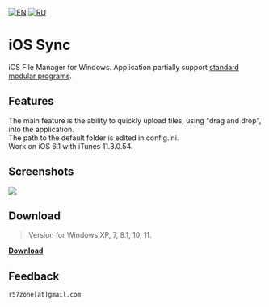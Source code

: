[![EN](https://user-images.githubusercontent.com/9499881/33184537-7be87e86-d096-11e7-89bb-f3286f752bc6.png)](https://github.com/r57zone/iOS-Sync/) 
[![RU](https://user-images.githubusercontent.com/9499881/27683795-5b0fbac6-5cd8-11e7-929c-057833e01fb1.png)](https://github.com/r57zone/iOS-Sync/blob/master/README.RU.md)

# iOS Sync
iOS File Manager for Windows. Application partially support [standard modular programs](https://github.com/r57zone/Standard-modular-program).

## Features
The main feature is the ability to quickly upload files, using "drag and drop", into the application.<br>
The path to the default folder is edited in config.ini.<br>
Work on iOS 6.1 with iTunes 11.3.0.54. 

## Screenshots
![](https://cloud.githubusercontent.com/assets/9499881/19869946/dc244ab0-9fc7-11e6-9a09-b18552e9a82b.png)

## Download
>Version for Windows XP, 7, 8.1, 10, 11.

**[Download](https://github.com/r57zone/iOS-Sync/releases)**

## Feedback
`r57zone[at]gmail.com`